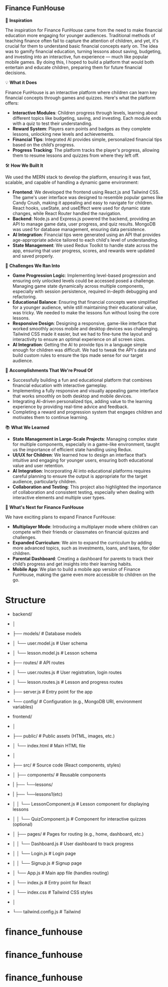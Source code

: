 ## Finance FunHouse



🧠 **Inspiration**

The inspiration for Finance FunHouse came from the need to make financial education more engaging for younger audiences. Traditional methods of teaching finance often fail to capture the attention of children, and yet, it's crucial for them to understand basic financial concepts early on. The idea was to gamify financial education, turning lessons about saving, budgeting, and investing into an interactive, fun experience — much like popular mobile games. By doing this, I hoped to build a platform that would both entertain and educate children, preparing them for future financial decisions.

💡 **What it Does**

Finance FunHouse is an interactive platform where children can learn key financial concepts through games and quizzes. Here's what the platform offers:

- **Interactive Modules**: Children progress through levels, learning about different topics like budgeting, saving, and investing. Each module ends with a quiz to test their understanding.
- **Reward System**: Players earn points and badges as they complete lessons, unlocking new levels and achievements.
- **Financial Tips**: Integrated AI provides simple, personalized financial tips based on the child’s progress.
- **Progress Tracking**: The platform tracks the player's progress, allowing them to resume lessons and quizzes from where they left off.

🛠️ **How We Built It**

We used the MERN stack to develop the platform, ensuring it was fast, scalable, and capable of handling a dynamic game environment:

- **Frontend**: We developed the frontend using React.js and Tailwind CSS. The game's user interface was designed to resemble popular games like Candy Crush, making it appealing and easy to navigate for children. React hooks, useState, and useEffect were used for dynamic state changes, while React Router handled the navigation.
- **Backend**: Node.js and Express.js powered the backend, providing an API to manage game data, user progress, and quiz results. MongoDB was used for database management, ensuring data persistence.
- **AI Integration**: Financial tips were generated using an API that provides age-appropriate advice tailored to each child's level of understanding.
- **State Management**: We used Redux Toolkit to handle state across the app, ensuring that user progress, scores, and rewards were updated and saved properly.

🚧 **Challenges We Ran Into**

- **Game Progression Logic**: Implementing level-based progression and ensuring only unlocked levels could be accessed posed a challenge. Managing game state dynamically across multiple components, especially with session persistence, required in-depth debugging and refactoring.
- **Educational Balance**: Ensuring that financial concepts were simplified for a younger audience, while still maintaining their educational value, was tricky. We needed to make the lessons fun without losing the core lessons.
- **Responsive Design**: Designing a responsive, game-like interface that worked smoothly across mobile and desktop devices was challenging. Tailwind CSS made it easier, but we had to fine-tune the layout and interactivity to ensure an optimal experience on all screen sizes.
- **AI Integration**: Getting the AI to provide tips in a language simple enough for children was difficult. We had to tweak the API's data and build custom rules to ensure the tips made sense for our target audience.

🎉 **Accomplishments That We're Proud Of**

- Successfully building a fun and educational platform that combines financial education with interactive gameplay.
- Implementing a fully responsive and visually appealing game interface that works smoothly on both desktop and mobile devices.
- Integrating AI-driven personalized tips, adding value to the learning experience by providing real-time advice and feedback.
- Completing a reward and progression system that engages children and motivates them to continue learning.

📚 **What We Learned**

- **State Management in Large-Scale Projects**: Managing complex state for multiple components, especially in a game-like environment, taught us the importance of efficient state handling using Redux.
- **UI/UX for Children**: We learned how to design an interface that’s intuitive and engaging for younger users, ensuring both educational value and user retention.
- **AI Integration**: Incorporating AI into educational platforms requires careful planning to ensure the output is appropriate for the target audience, particularly children.
- **Collaboration and Testing**: This project also highlighted the importance of collaboration and consistent testing, especially when dealing with interactive elements and multiple user types.

🚀 **What's Next for Finance FunHouse**

We have exciting plans to expand Finance FunHouse:

- **Multiplayer Mode**: Introducing a multiplayer mode where children can compete with their friends or classmates on financial quizzes and challenges.
- **Expanded Curriculum**: We aim to expand the curriculum by adding more advanced topics, such as investments, loans, and taxes, for older children.
- **Parental Dashboard**: Creating a dashboard for parents to track their child’s progress and get insights into their learning habits.
- **Mobile App**: We plan to build a mobile app version of Finance FunHouse, making the game even more accessible to children on the go.



# Structure

- backend/
- │
- ├── models/                 # Database models
- │   └── user.model.js       # User schema
- │   └── lesson.model.js     # Lesson schema
- ├── routes/                 # API routes
- │   └── user.routes.js      # User registration, login routes
- │   └── lesson.routes.js    # Lesson and progress routes
- ├── server.js               # Entry point for the app
- └── config/                 # Configuration (e.g., MongoDB URI, environment variables)


- frontend/
- │
- ├── public/                   # Public assets (HTML, images, etc.)
- │   └── index.html            # Main HTML file
- │
- ├── src/                      # Source code (React components, styles)
- │   ├── components/           # Reusable components
- |   ├── └──lessons/
- |   ├──    └──lessons1(etc)
- │   │   └── LessonComponent.js # Lesson component for displaying lessons
- │   │   └── QuizComponent.js   # Component for interactive quizzes (optional)
- │   ├── pages/                # Pages for routing (e.g., home, dashboard, etc.)
- │   │   └── Dashboard.js      # User dashboard to track progress
- │   │   └── Login.js          # Login page
- │   │   └── Signup.js         # Signup page
- │   └── App.js                # Main app file (handles routing)
- │   └── index.js              # Entry point for React
- │   └── index.css             # Tailwind CSS styles
- │
- └── tailwind.config.js        # Tailwind

# finance_funhouse
# finance_funhouse
# finance_funhouse
